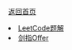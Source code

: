 <p> <a href="../README.md">返回首页</a></p>

<div>
  <li><a href="./LeetCode.md">LeetCode题解</a> </li>
  <li><a href="./剑指Offer.md">剑指Offer</a> </li>
</div>